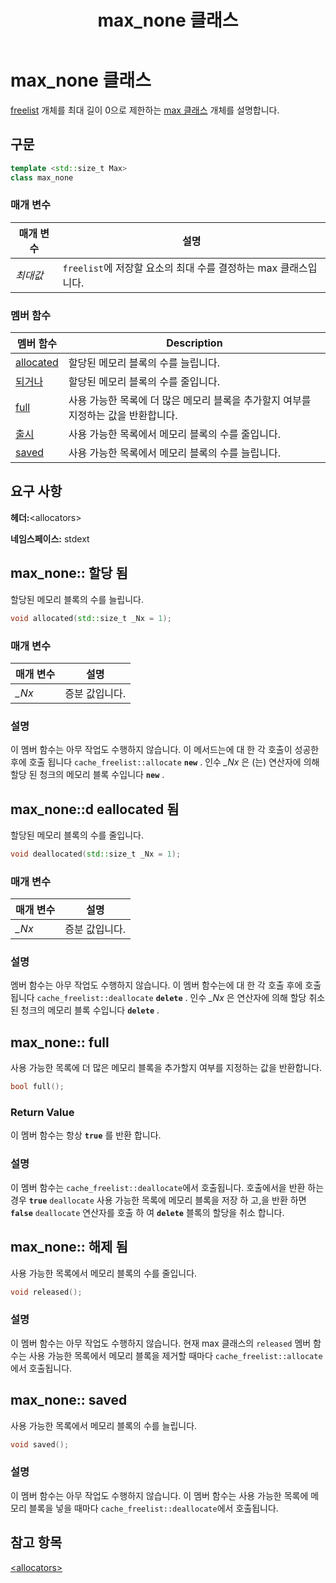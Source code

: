 ﻿---
title: max_none 클래스
ms.date: 11/04/2016
f1_keywords:
- allocators/stdext::max_none
- allocators/stdext::max_none::allocated
- allocators/stdext::max_none::deallocated
- allocators/stdext::max_none::full
- allocators/stdext::max_none::released
- allocators/stdext::max_none::saved
helpviewer_keywords:
- stdext::max_none
- stdext::max_none [C++], allocated
- stdext::max_none [C++], deallocated
- stdext::max_none [C++], full
- stdext::max_none [C++], released
- stdext::max_none [C++], saved
ms.assetid: 12ab5376-412e-479c-86dc-2c3d6a3559b6
ms.openlocfilehash: a8eee77afebdc78ef7c5b3b9ecacb8762b354567
ms.sourcegitcommit: 1f009ab0f2cc4a177f2d1353d5a38f164612bdb1
ms.translationtype: MT
ms.contentlocale: ko-KR
ms.lasthandoff: 07/27/2020
ms.locfileid: "87222292"
---
# <a name="max_none-class"></a>max_none 클래스

[freelist](../standard-library/freelist-class.md) 개체를 최대 길이 0으로 제한하는 [max 클래스](../standard-library/allocators-header.md) 개체를 설명합니다.

## <a name="syntax"></a>구문

```cpp
template <std::size_t Max>
class max_none
```

### <a name="parameters"></a>매개 변수

|매개 변수|설명|
|---------------|-----------------|
|*최대값*|`freelist`에 저장할 요소의 최대 수를 결정하는 max 클래스입니다.|

### <a name="member-functions"></a>멤버 함수

|멤버 함수|Description|
|-|-|
|[allocated](#allocated)|할당된 메모리 블록의 수를 늘립니다.|
|[되거나](#deallocated)|할당된 메모리 블록의 수를 줄입니다.|
|[full](#full)|사용 가능한 목록에 더 많은 메모리 블록을 추가할지 여부를 지정하는 값을 반환합니다.|
|[출시](#released)|사용 가능한 목록에서 메모리 블록의 수를 줄입니다.|
|[saved](#saved)|사용 가능한 목록에서 메모리 블록의 수를 늘립니다.|

## <a name="requirements"></a>요구 사항

**헤더:**\<allocators>

**네임스페이스:** stdext

## <a name="max_noneallocated"></a><a name="allocated"></a>max_none:: 할당 됨

할당된 메모리 블록의 수를 늘립니다.

```cpp
void allocated(std::size_t _Nx = 1);
```

### <a name="parameters"></a>매개 변수

|매개 변수|설명|
|---------------|-----------------|
|*_Nx*|증분 값입니다.|

### <a name="remarks"></a>설명

이 멤버 함수는 아무 작업도 수행하지 않습니다. 이 메서드는에 대 한 각 호출이 성공한 후에 호출 됩니다 `cache_freelist::allocate` **`new`** . 인수 *_Nx* 은 (는) 연산자에 의해 할당 된 청크의 메모리 블록 수입니다 **`new`** .

## <a name="max_nonedeallocated"></a><a name="deallocated"></a>max_none::d eallocated 됨

할당된 메모리 블록의 수를 줄입니다.

```cpp
void deallocated(std::size_t _Nx = 1);
```

### <a name="parameters"></a>매개 변수

|매개 변수|설명|
|---------------|-----------------|
|*_Nx*|증분 값입니다.|

### <a name="remarks"></a>설명

멤버 함수는 아무 작업도 수행하지 않습니다. 이 멤버 함수는에 대 한 각 호출 후에 호출 됩니다 `cache_freelist::deallocate` **`delete`** . 인수 *_Nx* 은 연산자에 의해 할당 취소 된 청크의 메모리 블록 수입니다 **`delete`** .

## <a name="max_nonefull"></a><a name="full"></a>max_none:: full

사용 가능한 목록에 더 많은 메모리 블록을 추가할지 여부를 지정하는 값을 반환합니다.

```cpp
bool full();
```

### <a name="return-value"></a>Return Value

이 멤버 함수는 항상 **`true`** 를 반환 합니다.

### <a name="remarks"></a>설명

이 멤버 함수는 `cache_freelist::deallocate`에서 호출됩니다. 호출에서을 반환 하는 경우 **`true`** `deallocate` 사용 가능한 목록에 메모리 블록을 저장 하 고,을 반환 하면 **`false`** `deallocate` 연산자를 호출 하 여 **`delete`** 블록의 할당을 취소 합니다.

## <a name="max_nonereleased"></a><a name="released"></a>max_none:: 해제 됨

사용 가능한 목록에서 메모리 블록의 수를 줄입니다.

```cpp
void released();
```

### <a name="remarks"></a>설명

이 멤버 함수는 아무 작업도 수행하지 않습니다. 현재 max 클래스의 `released` 멤버 함수는 사용 가능한 목록에서 메모리 블록을 제거할 때마다 `cache_freelist::allocate`에서 호출됩니다.

## <a name="max_nonesaved"></a><a name="saved"></a>max_none:: saved

사용 가능한 목록에서 메모리 블록의 수를 늘립니다.

```cpp
void saved();
```

### <a name="remarks"></a>설명

이 멤버 함수는 아무 작업도 수행하지 않습니다. 이 멤버 함수는 사용 가능한 목록에 메모리 블록을 넣을 때마다 `cache_freelist::deallocate`에서 호출됩니다.

## <a name="see-also"></a>참고 항목

[\<allocators>](../standard-library/allocators-header.md)
